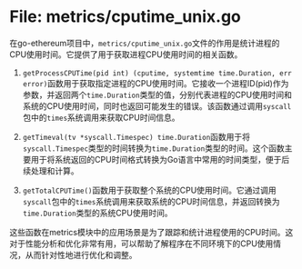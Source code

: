# File: metrics/cputime_unix.go

在go-ethereum项目中，`metrics/cputime_unix.go`文件的作用是统计进程的CPU使用时间。它提供了用于获取进程CPU使用时间的相关函数。

1. `getProcessCPUTime(pid int) (cputime, systemtime time.Duration, err error)`函数用于获取指定进程的CPU使用时间。它接收一个进程ID(pid)作为参数，并返回两个`time.Duration`类型的值，分别代表进程的CPU使用时间和系统的CPU使用时间，同时也返回可能发生的错误。该函数通过调用`syscall`包中的`times`系统调用来获取CPU时间信息。

2. `getTimeval(tv *syscall.Timespec) time.Duration`函数用于将`syscall.Timespec`类型的时间转换为`time.Duration`类型的时间。这个函数主要用于将系统返回的CPU时间格式转换为Go语言中常用的时间类型，便于后续处理和计算。

3. `getTotalCPUTime()`函数用于获取整个系统的CPU使用时间。它通过调用`syscall`包中的`times`系统调用来获取系统的CPU时间信息，并返回转换为`time.Duration`类型的系统CPU使用时间。

这些函数在metrics模块中的应用场景是为了跟踪和统计进程使用的CPU时间。这对于性能分析和优化非常有用，可以帮助了解程序在不同环境下的CPU使用情况，从而针对性地进行优化和调整。

